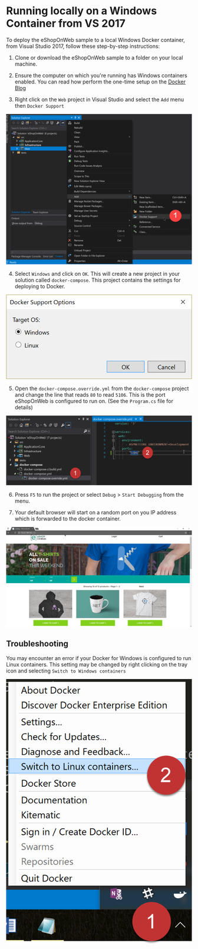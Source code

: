 # Running locally on a Windows Container from VS 2017

To deploy the eShopOnWeb sample to a local Windows Docker container, from Visual Studio 2017, follow these step-by-step instructions:

1. Clone or download the eShopOnWeb sample to a folder on your local machine.

2. Ensure the computer on which you're running has Windows containers enabled. You can read how perform the one-time setup on the [Docker Blog](https://blog.docker.com/2016/09/build-your-first-docker-windows-server-container/)

3. Right click on the `Web` project in Visual Studio and select the `Add` menu then `Docker Support`  

![Add docker support by clicking Add > Docker Support.](5-1.png)

4. Select `Windows` and click on `OK`.  This will create a new project in your solution called `docker-compose`. This project contains the settings for deploying to Docker. 

![Select Windows in the Docker Support Options dialog](5-2.png)

5. Open the `docker-compose.override.yml` from the `docker-compose` project and change the line that reads `80` to read `5106`. This is the port eShopOnWeb is configured to run on. (See the `Program.cs` file for details)

![Update the port override.](5-3.png)

6. Press `F5` to run the project or select `Debug` > `Start Debugging` from the menu.

7. Your default browser will start on a random port on you IP address which is forwarded to the docker container. 

![The eShopOnline web application running in a Windows container](5-4.png)

## Troubleshooting

You may encounter an error if your Docker for Windows is configured to run Linux containers. This setting may be changed by right clicking on the tray icon and selecting `Switch to Windows containers`

![Change the sort of containers docker uses by default.](3-5.png)
